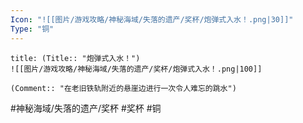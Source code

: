 ```yaml
---
Icon: "![[图片/游戏攻略/神秘海域/失落的遗产/奖杯/炮弹式入水！.png|30]]"
Type: "铜"
---
```

```ad-common-bronze-trophy
title: (Title:: "炮弹式入水！")
![[图片/游戏攻略/神秘海域/失落的遗产/奖杯/炮弹式入水！.png|100]]

(Comment:: "在老旧铁轨附近的悬崖边进行一次令人难忘的跳水")
```

#神秘海域/失落的遗产/奖杯 #奖杯 #铜
